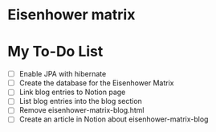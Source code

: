 # Eisenhower matrix
# My To-Do List

- [ ] Enable JPA with hibernate
- [ ] Create the database for the Eisenhower Matrix
- [ ] Link blog entries to Notion page
- [ ] List blog entries into the blog section
- [ ] Remove eisenhower-matrix-blog.html 
- [ ] Create an article in Notion about eisenhower-matrix-blog
